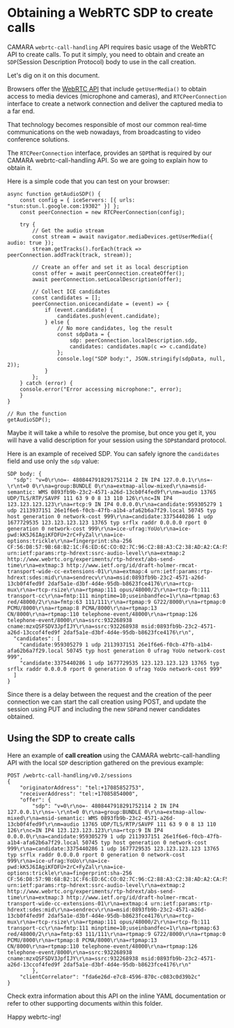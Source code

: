 # Obtaining a WebRTC SDP to create calls

CAMARA `webrtc-call-handling` API requires basic usage of the WebRTC API to create
calls. To put it simply, you need to obtain and create an `SDP`(Session Description
Protocol) body to use in the call creation.

Let's dig on it on this document.

Browsers offer the [WebRTC API](https://developer.mozilla.org/en-US/docs/Web/API/WebRTC_API)
that include `getUserMedia()` to obtain access to media devices (microphone and
cameras), and `RTCPeerConnection` interface to create a network connection and
deliver the captured media to a far end.

That technology becomes responsible of most our common real-time communications on
the web nowadays, from broadcasting to video conference solutions.

The `RTCPeerConnection` interface, provides an `SDP`that is required by our CAMARA
webrtc-call-handling API. So we are going to explain how to obtain it.

Here is a simple code that you can test on your browser:

```
async function getAudioSDP() {
    const config = { iceServers: [{ urls: "stun:stun.l.google.com:19302" }] };
    const peerConnection = new RTCPeerConnection(config);

    try {
        // Get the audio stream
        const stream = await navigator.mediaDevices.getUserMedia({ audio: true });
        stream.getTracks().forEach(track => peerConnection.addTrack(track, stream));

        // Create an offer and set it as local description
        const offer = await peerConnection.createOffer();
        await peerConnection.setLocalDescription(offer);

        // Collect ICE candidates
        const candidates = [];
        peerConnection.onicecandidate = (event) => {
            if (event.candidate) {
                candidates.push(event.candidate);
            } else {
                // No more candidates, log the result
                const sdpData = {
                    sdp: peerConnection.localDescription.sdp,
                    candidates: candidates.map(c => c.candidate)
                };
                console.log("SDP body:", JSON.stringify(sdpData, null, 2));
            }
        };
    } catch (error) {
    console.error("Error accessing microphone:", error);
    }
}

// Run the function
getAudioSDP();
```

Maybe it will take a while to resolve the promise, but once you get it, you will
have a valid description for your session using the `SDP`standard
protocol.

Here is an example of received SDP. You can safely ignore the `candidates` field
and use only the `sdp` value:

```
SDP body: {
  "sdp": "v=0\r\no=- 4808447918291752114 2 IN IP4 127.0.0.1\r\ns=-\r\nt=0 0\r\na=group:BUNDLE 0\r\na=extmap-allow-mixed\r\na=msid-semantic: WMS 0893fb9b-23c2-4571-a26d-13cb0f4fed9f\r\nm=audio 13765 UDP/TLS/RTP/SAVPF 111 63 9 0 8 13 110 126\r\nc=IN IP4 123.123.123.123\r\na=rtcp:9 IN IP4 0.0.0.0\r\na=candidate:959305279 1 udp 2113937151 26e1f6e6-f0cb-47fb-a1b4-afa62b6a7f29.local 50745 typ host generation 0 network-cost 999\r\na=candidate:3375440286 1 udp 1677729535 123.123.123.123 13765 typ srflx raddr 0.0.0.0 rport 0 generation 0 network-cost 999\r\na=ice-ufrag:YoUo\r\na=ice-pwd:kK5J6IAgiKFDFU+2rC+FyZal\r\na=ice-options:trickle\r\na=fingerprint:sha-256 CF:56:D8:57:9B:68:B2:1C:F6:ED:6C:CO:02:7C:96:C2:88:A3:C2:38:AD:A2:CA:F5:0D:47:BB:81:74:7B:75:17\r\na=setup:actpass\r\na=mid:0\r\na=extmap:1 urn:ietf:params:rtp-hdrext:ssrc-audio-level\r\na=extmap:2 http://www.webrtc.org/experiments/rtp-hdrext/abs-send-time\r\na=extmap:3 http://www.ietf.org/id/draft-holmer-rmcat-transport-wide-cc-extensions-01\r\na=extmap:4 urn:ietf:params:rtp-hdrext:sdes:mid\r\na=sendrecv\r\na=msid:0893fb9b-23c2-4571-a26d-13cb0f4fed9f 2daf5a1e-d3bf-4d4e-95db-b8623fce4176\r\na=rtcp-mux\r\na=rtcp-rsize\r\na=rtpmap:111 opus/48000/2\r\na=rtcp-fb:111 transport-cc\r\na=fmtp:111 minptime=10;useinbandfec=1\r\na=rtpmap:63 red/48000/2\r\na=fmtp:63 111/111\r\na=rtpmap:9 G722/8000\r\na=rtpmap:0 PCMU/8000\r\na=rtpmap:8 PCMA/8000\r\na=rtpmap:13 CN/8000\r\na=rtpmap:110 telephone-event/48000\r\na=rtpmap:126 telephone-event/8000\r\na=ssrc:932268938 cname:mzxQSFSDV3JpfIJY\r\na=ssrc:932268938 msid:0893fb9b-23c2-4571-a26d-13ccof4fed9f 2daf5a1e-d3bf-4d4e-95db-b8623fce4176\r\n",
  "candidates": [
    "candidate:959305279 1 udp 2113937151 26e1f6e6-f0cb-47fb-a1b4-afa62b6a7f29.local 50745 typ host generation 0 ufrag YoUo network-cost 999",
    "candidate:3375440286 1 udp 1677729535 123.123.123.123 13765 typ srflx raddr 0.0.0.0 rport 0 generation 0 ufrag YoUo network-cost 999"
  ]
}
```

Since there is a delay between the request and the creation of the peer connection
we can start the call creation using POST, and update the session using PUT and
including the new `SDP`and newer candidates obtained.

## Using the SDP to create calls

Here an example of **call creation** using the CAMARA webrtc-call-handling API
with the local `SDP` description gathered on the previous example:

```
POST /webrtc-call-handling/v0.2/sessions
{
    "originatorAddress": "tel:+17085852753",
    "receiverAddress": "tel:+17085854000",
    "offer": {
        "sdp": "v=0\r\no=- 4808447918291752114 2 IN IP4 127.0.0.1\r\ns=-\r\nt=0 0\r\na=group:BUNDLE 0\r\na=extmap-allow-mixed\r\na=msid-semantic: WMS 0893fb9b-23c2-4571-a26d-13cb0f4fed9f\r\nm=audio 13765 UDP/TLS/RTP/SAVPF 111 63 9 0 8 13 110 126\r\nc=IN IP4 123.123.123.123\r\na=rtcp:9 IN IP4 0.0.0.0\r\na=candidate:959305279 1 udp 2113937151 26e1f6e6-f0cb-47fb-a1b4-afa62b6a7f29.local 50745 typ host generation 0 network-cost 999\r\na=candidate:3375440286 1 udp 1677729535 123.123.123.123 13765 typ srflx raddr 0.0.0.0 rport 0 generation 0 network-cost 999\r\na=ice-ufrag:YoUo\r\na=ice-pwd:kK5J6IAgiKFDFU+2rC+FyZal\r\na=ice-options:trickle\r\na=fingerprint:sha-256 CF:56:D8:57:9B:68:B2:1C:F6:ED:6C:CO:02:7C:96:C2:88:A3:C2:38:AD:A2:CA:F5:0D:47:BB:81:74:7B:75:17\r\na=setup:actpass\r\na=mid:0\r\na=extmap:1 urn:ietf:params:rtp-hdrext:ssrc-audio-level\r\na=extmap:2 http://www.webrtc.org/experiments/rtp-hdrext/abs-send-time\r\na=extmap:3 http://www.ietf.org/id/draft-holmer-rmcat-transport-wide-cc-extensions-01\r\na=extmap:4 urn:ietf:params:rtp-hdrext:sdes:mid\r\na=sendrecv\r\na=msid:0893fb9b-23c2-4571-a26d-13cb0f4fed9f 2daf5a1e-d3bf-4d4e-95db-b8623fce4176\r\na=rtcp-mux\r\na=rtcp-rsize\r\na=rtpmap:111 opus/48000/2\r\na=rtcp-fb:111 transport-cc\r\na=fmtp:111 minptime=10;useinbandfec=1\r\na=rtpmap:63 red/48000/2\r\na=fmtp:63 111/111\r\na=rtpmap:9 G722/8000\r\na=rtpmap:0 PCMU/8000\r\na=rtpmap:8 PCMA/8000\r\na=rtpmap:13 CN/8000\r\na=rtpmap:110 telephone-event/48000\r\na=rtpmap:126 telephone-event/8000\r\na=ssrc:932268938 cname:mzxQSFSDV3JpfIJY\r\na=ssrc:932268938 msid:0893fb9b-23c2-4571-a26d-13ccof4fed9f 2daf5a1e-d3bf-4d4e-95db-b8623fce4176\r\n"
        },
    "clientCorrelator": "fda6e26d-e7c8-4596-870c-c083c0d39b2c"
}
```

Check extra information about this API on the inline YAML documentation or refer
to other supporting documents within this folder.

Happy webrtc-ing!

